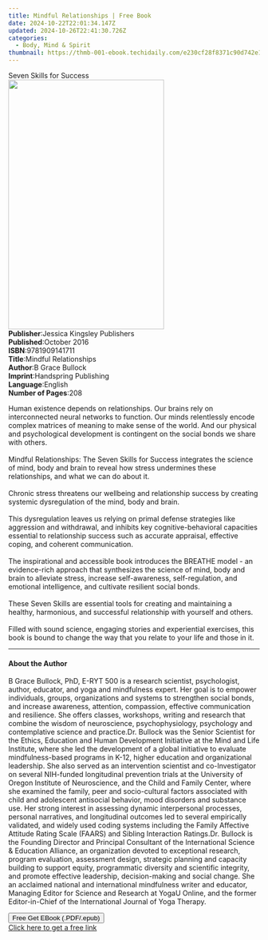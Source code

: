```yaml
---
title: Mindful Relationships | Free Book
date: 2024-10-22T22:01:34.147Z
updated: 2024-10-26T22:41:30.726Z
categories:
  - Body, Mind & Spirit
thumbnail: https://thmb-001-ebook.techidaily.com/e230cf28f8371c90d742e1eecd8a8e3dcb16fbd184975c99bb815ff5b7b27824.jpg
---
```

<main id="book-container">
  <div class="flex flex-col">
    <div class="book-brief flex-1 py-6 px-4 sm:p-6 md:py-10 md:px-8">
      <!-- brief-->
      <div class="book-brief-main">Seven Skills for Success</div>
    </div>
    <div
      class="book-meta-info flex-1 grid gap-4 col-start-1 col-end-3 row-start-1 sm:mb-6 sm:grid-cols-4 lg:gap-6 lg:col-start-2 lg:row-end-6 lg:row-span-6 lg:mb-0"
    >
      <div
        class="book-meta-info-left place-content-center mt-4 p-4 text-sm leading-6 col-start-2 col-span-2 dark:text-slate-400"
      >
        <img
          class="w-full h-500 object-cover rounded-lg sm:h-255 sm:col-span-2 lg:col-span-full"
          src="https://img-001-ebook.techidaily.com/e7fd24e8393240d225f7686069b42062c3d50e7aba51d96871011612b0f3ffc8.jpg"
          alt=""
          width="312"
          height="500"
        />
      </div>
      <div
        class="book-meta-info-right mt-2 col-start-1 row-start-2 col-span-3 self-center"
      >
        <!-- meta data  -->
        <div class="flex flex-col px-4 md:px-8">
          <div class="flex-1">
            <strong>Publisher</strong>:<span class="px-2"
              >Jessica Kingsley Publishers</span
            >
          </div>
          <div class="flex-1">
            <strong>Published</strong>:<span class="px-2">October 2016</span>
          </div>
          <div class="flex-1">
            <strong>ISBN</strong>:<span class="px-2">9781909141711</span>
          </div>
          <div class="flex-1">
            <strong>Title</strong>:<span class="px-2"
              >Mindful Relationships</span
            >
          </div>
          <div class="flex-1">
            <strong>Author</strong>:<span class="px-2">B Grace Bullock</span>
          </div>
          <div class="flex-1">
            <strong>Imprint</strong>:<span class="px-2"
              >Handspring Publishing</span
            >
          </div>
          <div class="flex-1">
            <strong>Language</strong>:<span class="px-2">English</span>
          </div>
          <div class="flex-1">
            <strong>Number of Pages</strong>:<span class="px-2">208</span>
          </div>
        </div>
      </div>
    </div>
    <div class="book-description flex-1 py-6 px-4 sm:p-6 md:py-10 md:px-8">
      <div class="book-description-main">
        <div accordion-content="" id="description">
          <p>
            Human existence depends on relationships. Our brains rely on
            interconnected neural networks to function. Our minds relentlessly
            encode complex matrices of meaning to make sense of the world. And
            our physical and psychological development is contingent on the
            social bonds we share with others.<br /><br />Mindful Relationships:
            The Seven Skills for Success integrates the science of mind, body
            and brain to reveal how stress undermines these relationships, and
            what we can do about it.<br /><br />Chronic stress threatens our
            wellbeing and relationship success by creating systemic
            dysregulation of the mind, body and brain.<br /><br />This
            dysregulation leaves us relying on primal defense strategies like
            aggression and withdrawal, and inhibits key cognitive-behavioral
            capacities essential to relationship success such as accurate
            appraisal, effective coping, and coherent communication.<br /><br />The
            inspirational and accessible book introduces the BREATHE model - an
            evidence-rich approach that synthesizes the science of mind, body
            and brain to alleviate stress, increase self-awareness,
            self-regulation, and emotional intelligence, and cultivate resilient
            social bonds.<br /><br />These Seven Skills are essential tools for
            creating and maintaining a healthy, harmonious, and successful
            relationship with yourself and others.<br /><br />Filled with sound
            science, engaging stories and experiential exercises, this book is
            bound to change the way that you relate to your life and those in
            it.
          </p>
        </div>
        <div class="accordion-fader"></div>
      </div>
    </div>
    <div class="book-excerpts flex-1 py-6 px-4 sm:p-6 md:py-10 md:px-8">
      <!-- excerpts-->
      <div class="book-excerpts-main">
        <hr />
        <h4 class="placeholder placeholder-heading">
          <span>About the Author</span>
        </h4>
        <p>
          B Grace Bullock, PhD, E-RYT 500 is a research scientist, psychologist,
          author, educator, and yoga and mindfulness expert. Her goal is to
          empower individuals, groups, organizations and systems to strengthen
          social bonds, and increase awareness, attention, compassion, effective
          communication and resilience. She offers classes, workshops, writing
          and research that combine the wisdom of neuroscience,
          psychophysiology, psychology and contemplative science and
          practice.Dr. Bullock was the Senior Scientist for the Ethics,
          Education and Human Development Initiative at the Mind and Life
          Institute, where she led the development of a global initiative to
          evaluate mindfulness-based programs in K-12, higher education and
          organizational leadership. She also served as an intervention
          scientist and co-Investigator on several NIH-funded longitudinal
          prevention trials at the University of Oregon Institute of
          Neuroscience, and the Child and Family Center, where she examined the
          family, peer and socio-cultural factors associated with child and
          adolescent antisocial behavior, mood disorders and substance use. Her
          strong interest in assessing dynamic interpersonal processes, personal
          narratives, and longitudinal outcomes led to several empirically
          validated, and widely used coding systems including the Family
          Affective Attitude Rating Scale (FAARS) and Sibling Interaction
          Ratings.Dr. Bullock is the Founding Director and Principal Consultant
          of the International Science &amp; Education Alliance, an organization
          devoted to exceptional research, program evaluation, assessment
          design, strategic planning and capacity building to support equity,
          programmatic diversity and scientific integrity, and promote effective
          leadership, decision-making and social change. She an acclaimed
          national and international mindfulness writer and educator, Managing
          Editor for Science and Research at YogaU Online, and the former
          Editor-in-Chief of the International Journal of Yoga Therapy.
        </p>
      </div>
    </div>
    <div
      class="book-about-author flex-1 py-6 px-4 sm:p-6 md:py-10 md:px-8"
    ></div>
    <div class="book-free-get flex-1 py-6 px-4 sm:p-6 md:py-10 md:px-8">
      <button
        id="btn-free-get"
        class="bg-blue-500 hover:bg-blue-700 text-white font-bold py-2 px-4 rounded"
      >
        Free Get EBook (.PDF/.epub)
      </button>
      <div id="countdown-display" class="px-2 text-lg mt-2"></div>
      <a
        id="free-link"
        class="hidden bg-blue-500 hover:bg-blue-700 text-white font-bold py-2 px-4 rounded"
        href="https://www.ebooks.com/en-us/book/210528181/mindful-relationships/b-grace-bullock/"
        target="_blank"
        >Click here to get a free link</a
      >
    </div>
    <script>
      let countdownTime = 0;
      let countdownInterval = null;
      document
        .getElementById('btn-free-get')
        .addEventListener('click', startCountdown);
      function startCountdown() {
        countdownTime = new Date().getTime() + 60000 * 3;
        countdownInterval = setInterval(updateCountdown, 1000);
        document.getElementById('btn-free-get').disabled = true;
        document
          .getElementById('btn-free-get')
          .classList.add('bg-gray-500', 'cursor-not-allowed');
      }
      function updateCountdown() {
        let currentTime = new Date().getTime();
        let timeLeft = countdownTime - currentTime;
        let secondsLeft = Math.floor(timeLeft / 1000);
        document.getElementById('countdown-display').innerHTML =
          `Remaining time: ${secondsLeft} seconds.`;
        if (secondsLeft <= 0) {
          clearInterval(countdownInterval);
          document.getElementById('btn-free-get').classList.add('hidden');
          document.getElementById('free-link').classList.remove('hidden');
          document.getElementById('countdown-display').innerHTML = '';
        }
      }
    </script>
  </div>
</main>

<ins class="adsbygoogle"
      style="display:block"
      data-ad-client="ca-pub-7571918770474297"
      data-ad-slot="8358498916"
      data-ad-format="auto"
      data-full-width-responsive="true"></ins>
    